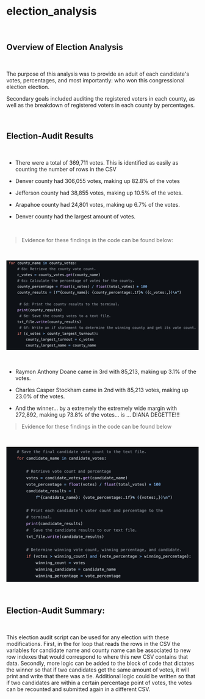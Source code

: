 # election_analysis

<br>

## Overview of Election Analysis

<br>

<p>The purpose of this analysis was to provide an aduit of each candidate's votes, percentages, and most importantly: who won this congressional election election.

Secondary goals included auditing the registered voters in each county, as well as the breakdown of registered voters in each county by percentages. </p>

<br>

## Election-Audit Results

<br>


* <p> There were a total of 369,711 votes. This is identified as easily as counting the number of rows in the CSV </p>
* <p> Denver county had 306,055 votes, making up 82.8% of the votes
* <p> Jefferson county had 38,855 votes, making up 10.5% of the votes. </p>
* <p> Arapahoe county had 24,801 votes, making up 6.7% of the votes.
* <p> Denver county had the largest amount of votes. 

<br>

> <p> Evidence for these findings in the code can be found below: </p>


<br>

![county_code](/images/county_breakdown_code.png)

<br>

* <p> Raymon Anthony Doane came in 3rd with 85,213, making up 3.1% of the votes.</p>
* <p> Charles Casper Stockham came in 2nd with 85,213 votes, making up 23.0% of the votes.</p>
* <p> And the winner... by a extremely the extremely wide margin with 272,892, making up 73.8% of the votes... is ... DIANA DEGETTE!!! </p>

> <p> Evidence for these findings in the code can be found below </p>


<br>

![candidate_code](/images/candidate_breakdown_code.png)

<br>

## Election-Audit Summary:

<br>

<p> This election audit script  can be used for any election with these modifications. First, in the for loop that reads the rows in the CSV the variables for candidate name and county name can be associated to new row indexes that would correspond to where this new CSV contains that data. Secondly, more logic can be added to the block of code that dictates the winner so that if two candidates get the same amount of votes, it will print and write that there was a tie. Additional logic could be written so that if two candidates are within a certain percentage point of votes, the votes can be recounted and submitted again in a different CSV. </p>